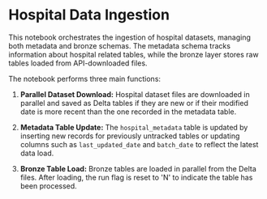 # Hospital Data Ingestion

This notebook orchestrates the ingestion of hospital datasets, managing both metadata and bronze schemas. The metadata schema tracks information about hospital related tables, while the bronze layer stores raw tables loaded from API-downloaded files.

The notebook performs three main functions:

1. **Parallel Dataset Download:** Hospital dataset files are downloaded in parallel and saved as Delta tables if they are new or if their modified date is more recent than the one recorded in the metadata table.

2. **Metadata Table Update:** The `hospital_metadata` table is updated by inserting new records for previously untracked tables or updating columns such as `last_updated_date` and `batch_date` to reflect the latest data load.

3. **Bronze Table Load:** Bronze tables are loaded in parallel from the Delta files. After loading, the run flag is reset to 'N' to indicate the table has been processed.